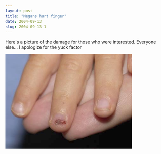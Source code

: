 ```yaml
---
layout: post
title: "Megans hurt finger"
date: 2004-09-13
slug: 2004-09-13-1
---
```


Here&apos;s a picture of the damage for those who were interested.  Everyone else... I apologize for the yuck factor

 ![](/images/assets/CRW_5671.jpg) 
